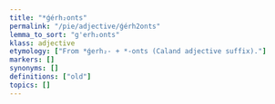 ```yaml
---
title: "*ǵérh₂onts"
permalink: "/pie/adjective/ǵérh2onts"
lemma_to_sort: "g'erh₂onts"
klass: adjective
etymology: ["From *ǵerh₂- +‎ *-onts (Caland adjective suffix)."]
markers: []
synonyms: []
definitions: ["old"]
topics: []
---
```

